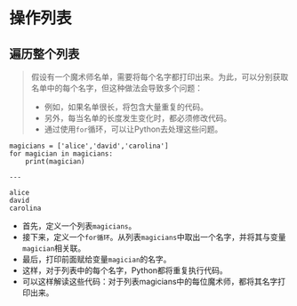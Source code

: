 # 操作列表

## 遍历整个列表

>假设有一个魔术师名单，需要将每个名字都打印出来。为此，可以分别获取名单中的每个名字，但这种做法会导致多个问题：
>
>* 例如，如果名单很长，将包含大量重复的代码。  
>* 另外，每当名单的长度发生变化时，都必须修改代码。  
>* 通过使用`for`循环，可以让Python去处理这些问题。

```
magicians = ['alice','david','carolina']
for magician in magicians:
    print(magician)
    
---

alice
david
carolina
```

* 首先，定义一个列表`magicians`。
* 接下来，定义一个`for循环`。从列表`magicians`中取出一个名字，并将其与变量`magician`相关联。  
* 最后，打印前面赋给变量`magician`的名字。
* 这样，对于列表中的每个名字，Python都将重复执行代码。
* 可以这样解读这些代码：对于列表magicians中的每位魔术师，都将其名字打印出来。
